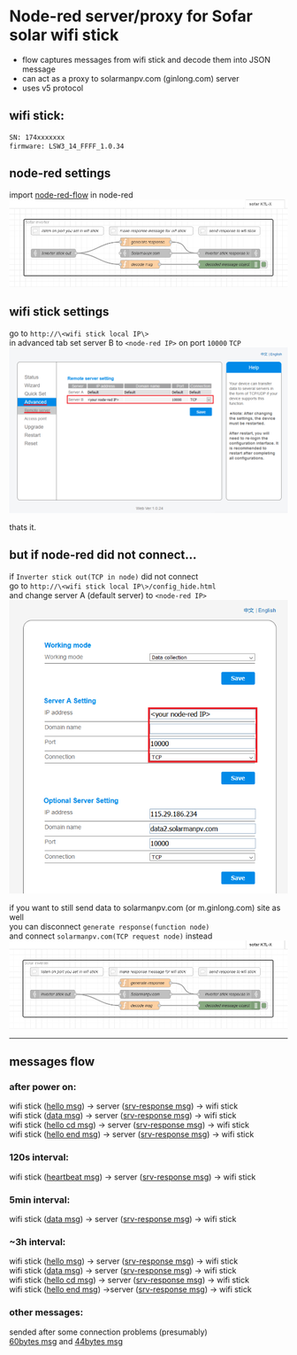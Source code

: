 # Node-red server/proxy for Sofar solar wifi stick

- flow captures messages from wifi stick and decode them into JSON message
- can act as a proxy to solarmanpv.com (ginlong.com) server
- uses v5 protocol

## wifi stick:

    SN: 174xxxxxxx
    firmware: LSW3_14_FFFF_1.0.34

## node-red settings

import [node-red-flow](node-red-flow.json) in node-red  
![advanced settings](images/node-red-KTL-X-server-flow.png)  

## wifi stick settings

go to `http://\<wifi stick local IP\>`  
in advanced tab set server B to `<node-red IP>` on port `10000` `TCP`  
![advanced settings](images/wifi-stick-advanced-settings.png)  

thats it.

## but if node-red did not connect...

if `Inverter stick out(TCP in node)` did not connect  
go to `http://\<wifi stick local IP\>/config_hide.html`  
and change server A (default server) to `<node-red IP>`  
![advanced settings](images/wifi-stick-hidden-menu.png)  

if you want to still send data to solarmanpv.com (or m.ginlong.com) site as well  
you can disconnect `generate response(function node)`   
and connect `solarmanpv.com(TCP request node)` instead  
![advanced settings](images/node-red-KTL-X-proxy-flow.png)  

---
## messages flow

### after power on:

wifi stick ([hello msg](messages/decode_hello-msg.md)) -> server ([srv-response msg](messages/decode_srv-response.md)) -> wifi stick  
wifi stick ([data msg](messages/decode_data.md)) -> server ([srv-response msg](messages/decode_srv-response.md)) -> wifi stick  
wifi stick ([hello cd msg](messages/decode_hello_cd-msg.md)) -> server ([srv-response msg](messages/decode_srv-response.md)) -> wifi stick  
wifi stick ([hello end msg](messages/decode_hello_end-msg.md)) -> server ([srv-response msg](messages/decode_srv-response.md)) -> wifi stick  

### 120s interval:

wifi stick ([heartbeat msg](messages/decode_heartbeat.md)) -> server ([srv-response msg](messages/decode_srv-response.md)) -> wifi stick

### 5min interval:

wifi stick ([data msg](messages/decode_data.md)) -> server ([srv-response msg](messages/decode_srv-response.md)) -> wifi stick

### ~3h interval:

wifi stick ([hello msg](messages/decode_hello-msg.md)) -> server ([srv-response msg](messages/decode_srv-response.md)) -> wifi stick  
wifi stick ([data msg](messages/decode_data.md)) -> server ([srv-response msg](messages/decode_srv-response.md)) -> wifi stick  
wifi stick ([hello cd msg](messages/decode_hello_cd-msg.md)) -> server ([srv-response msg](messages/decode_srv-response.md)) -> wifi stick  
wifi stick ([hello end msg](messages/decode_hello_end-msg.md)) ->server ([srv-response msg](messages/decode_srv-response.md)) -> wifi stick

### other messages:

sended after some connection problems (presumably)  
[60bytes msg](messages/decode_60.md) and [44bytes msg](messages/decode_44.md)  
